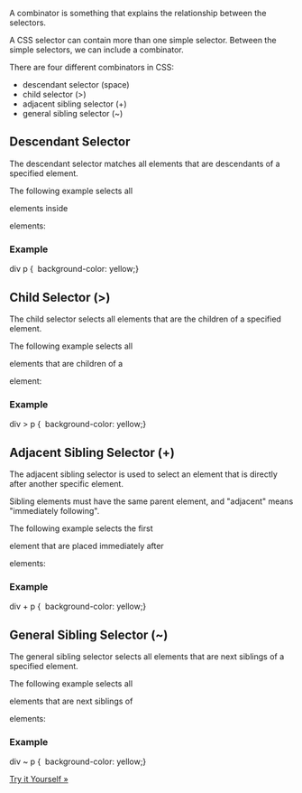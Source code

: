 A combinator is something that explains the relationship between the selectors.

A CSS selector can contain more than one simple selector. Between the simple selectors, we can include a combinator.

There are four different combinators in CSS:

-   descendant selector (space)
-   child selector (>)
-   adjacent sibling selector (+)
-   general sibling selector (~)

## Descendant Selector

The descendant selector matches all elements that are descendants of a specified element.

The following example selects all <p> elements inside <div> elements: 

### Example

div p {  background-color: yellow;}


## Child Selector (>)

The child selector selects all elements that are the children of a specified element.

The following example selects all <p> elements that are children of a <div> element:

### Example

div > p {  background-color: yellow;}

## Adjacent Sibling Selector (+)

The adjacent sibling selector is used to select an element that is directly after another specific element.

Sibling elements must have the same parent element, and "adjacent" means "immediately following".

The following example selects the first <p> element that are placed immediately after <div> elements:

### Example

div + p {  background-color: yellow;}



## General Sibling Selector (~)

The general sibling selector selects all elements that are next siblings of a specified element.

The following example selects all <p> elements that are next siblings of <div> elements: 

### Example

div ~ p {  background-color: yellow;}

[Try it Yourself »](https://www.w3schools.com/css/tryit.asp?filename=trycss_sel_element_tilde)


